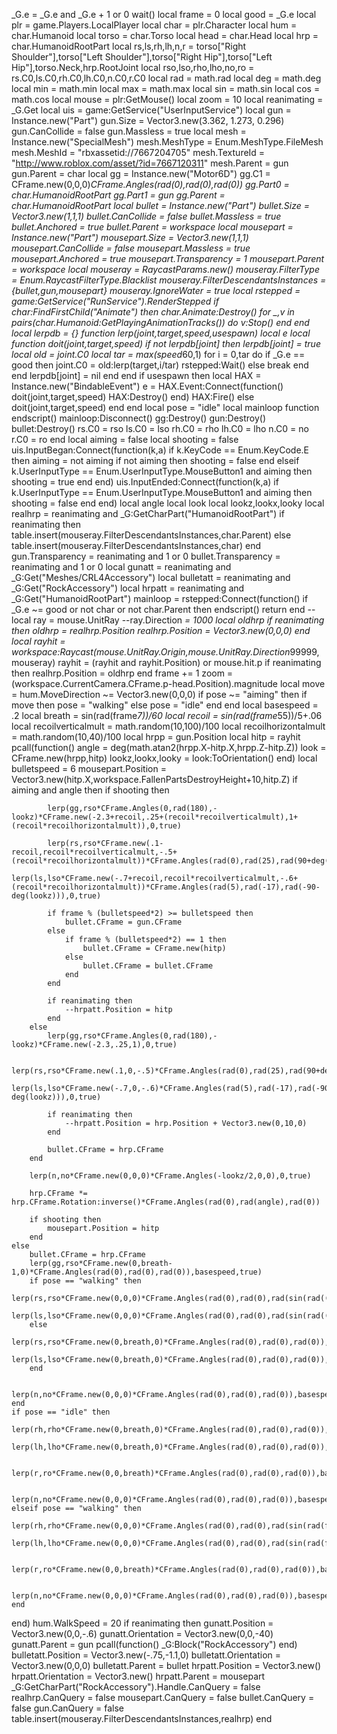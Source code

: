 _G.e = _G.e and _G.e + 1 or 0
wait()
local frame = 0
local good = _G.e
local plr = game.Players.LocalPlayer
local char = plr.Character
local hum = char.Humanoid
local torso = char.Torso
local head = char.Head
local hrp = char.HumanoidRootPart
local rs,ls,rh,lh,n,r = torso["Right Shoulder"],torso["Left Shoulder"],torso["Right Hip"],torso["Left Hip"],torso.Neck,hrp.RootJoint
local rso,lso,rho,lho,no,ro = rs.C0,ls.C0,rh.C0,lh.C0,n.C0,r.C0
local rad = math.rad
local deg = math.deg
local min = math.min
local max = math.max
local sin = math.sin
local cos = math.cos
local mouse = plr:GetMouse()
local zoom = 10
local reanimating = _G.Get
local uis = game:GetService("UserInputService")
local gun = Instance.new("Part")
gun.Size = Vector3.new(3.362, 1.273, 0.296)
gun.CanCollide = false
gun.Massless = true
local mesh = Instance.new("SpecialMesh")
mesh.MeshType = Enum.MeshType.FileMesh
mesh.MeshId = "rbxassetid://7667204705"
mesh.TextureId = "http://www.roblox.com/asset/?id=7667120311"
mesh.Parent = gun
gun.Parent = char
local gg = Instance.new("Motor6D")
gg.C1 = CFrame.new(0,0,0)*CFrame.Angles(rad(0),rad(0),rad(0))
gg.Part0 = char.HumanoidRootPart
gg.Part1 = gun
gg.Parent = char.HumanoidRootPart
local bullet = Instance.new("Part")
bullet.Size = Vector3.new(1,1,1)
bullet.CanCollide = false
bullet.Massless = true
bullet.Anchored = true
bullet.Parent = workspace
local mousepart = Instance.new("Part")
mousepart.Size = Vector3.new(1,1,1)
mousepart.CanCollide = false
mousepart.Massless = true
mousepart.Anchored = true
mousepart.Transparency = 1
mousepart.Parent = workspace
local mouseray = RaycastParams.new()
mouseray.FilterType = Enum.RaycastFilterType.Blacklist
mouseray.FilterDescendantsInstances = {bullet,gun,mousepart}
mouseray.IgnoreWater = true
local rstepped = game:GetService("RunService").RenderStepped
if char:FindFirstChild("Animate") then
	char.Animate:Destroy()
	for _,v in pairs(char.Humanoid:GetPlayingAnimationTracks()) do 
		v:Stop()
	end 
end
local lerpdb = {}
function lerp(joint,target,speed,usespawn)
	local e
	local function doit(joint,target,speed)
		if not lerpdb[joint] then
			lerpdb[joint] = true
			local old = joint.C0
			local tar = max(speed*60,1)
			for i = 0,tar do
				if _G.e == good then
					joint.C0 = old:lerp(target,i/tar)
					rstepped:Wait()
				else
					break
				end
			end
			lerpdb[joint] = nil
		end
	end
	if usespawn then
		local HAX = Instance.new("BindableEvent")
		e = HAX.Event:Connect(function()
			doit(joint,target,speed)
			HAX:Destroy()
		end)
		HAX:Fire()
	else
		doit(joint,target,speed)
	end
end
local pose = "idle"
local mainloop
function endscript()
	mainloop:Disconnect()
	gg:Destroy()
	gun:Destroy()
	bullet:Destroy()
	rs.C0 = rso
	ls.C0 = lso
	rh.C0 = rho
	lh.C0 = lho
	n.C0 = no
	r.C0 = ro
end
local aiming = false
local shooting = false
uis.InputBegan:Connect(function(k,a)
	if k.KeyCode == Enum.KeyCode.E then
		aiming = not aiming
		if not aiming then
			shooting = false
		end
	elseif k.UserInputType == Enum.UserInputType.MouseButton1 and aiming then
		shooting = true
	end
end)
uis.InputEnded:Connect(function(k,a)
	if k.UserInputType == Enum.UserInputType.MouseButton1 and aiming then
		shooting = false
	end
end)
local angle
local look
local lookz,lookx,looky
local realhrp = reanimating and _G:GetCharPart("HumanoidRootPart")
if reanimating then
	table.insert(mouseray.FilterDescendantsInstances,char.Parent)
else
	table.insert(mouseray.FilterDescendantsInstances,char)
end
gun.Transparency = reanimating and 1 or 0
bullet.Transparency = reanimating and 1 or 0
local gunatt = reanimating and _G:Get("Meshes/CRL4Accessory")
local bulletatt = reanimating and _G:Get("RockAccessory")
local hrpatt = reanimating and _G:Get("HumanoidRootPart")
mainloop = rstepped:Connect(function()
	if _G.e ~= good or not char or not char.Parent then
		endscript()
		return
	end
	--local ray = mouse.UnitRay
	--ray.Direction *= 1000
	local oldhrp
	if reanimating then
		oldhrp = realhrp.Position
		realhrp.Position = Vector3.new(0,0,0)
	end
	local rayhit = workspace:Raycast(mouse.UnitRay.Origin,mouse.UnitRay.Direction*99999,mouseray)
	rayhit = (rayhit and rayhit.Position) or mouse.hit.p
	if reanimating then
		realhrp.Position = oldhrp
	end
	frame += 1
	zoom = (workspace.CurrentCamera.CFrame.p-head.Position).magnitude
	local move = hum.MoveDirection ~= Vector3.new(0,0,0)
	if pose ~= "aiming" then
		if move then
			pose = "walking"
		else
			pose = "idle"
		end
	end
	local basespeed = .2
	local breath = sin(rad(frame*7))/60
	local recoil = sin(rad(frame*55))/5+.06
	local recoilverticalmult = math.random(10,100)/100
	local recoilhorizontalmult = math.random(10,40)/100
	local hrpp = gun.Position
	local hitp = rayhit
	pcall(function()
		angle = deg(math.atan2(hrpp.X-hitp.X,hrpp.Z-hitp.Z))
		look = CFrame.new(hrpp,hitp)
		lookz,lookx,looky = look:ToOrientation()
	end)
	local bulletspeed = 6
	mousepart.Position = Vector3.new(hitp.X,workspace.FallenPartsDestroyHeight+10,hitp.Z)
	if aiming and angle then
		if shooting then
			
			lerp(gg,rso*CFrame.Angles(0,rad(180),-lookz)*CFrame.new(-2.3+recoil,.25+(recoil*recoilverticalmult),1+(recoil*recoilhorizontalmult)),0,true)
			
			lerp(rs,rso*CFrame.new(.1-recoil,recoil*recoilverticalmult,-.5+(recoil*recoilhorizontalmult))*CFrame.Angles(rad(0),rad(25),rad(90+deg(lookz))),0,true)
			lerp(ls,lso*CFrame.new(-.7+recoil,recoil*recoilverticalmult,-.6+(recoil*recoilhorizontalmult))*CFrame.Angles(rad(5),rad(-17),rad(-90-deg(lookz))),0,true)
			
			if frame % (bulletspeed*2) >= bulletspeed then
				bullet.CFrame = gun.CFrame
			else
				if frame % (bulletspeed*2) == 1 then
					bullet.CFrame = CFrame.new(hitp)
				else
					bullet.CFrame = bullet.CFrame
				end
			end
			
			if reanimating then
				--hrpatt.Position = hitp
			end
		else
			lerp(gg,rso*CFrame.Angles(0,rad(180),-lookz)*CFrame.new(-2.3,.25,1),0,true)
			
			lerp(rs,rso*CFrame.new(.1,0,-.5)*CFrame.Angles(rad(0),rad(25),rad(90+deg(lookz))),0,true)
			lerp(ls,lso*CFrame.new(-.7,0,-.6)*CFrame.Angles(rad(5),rad(-17),rad(-90-deg(lookz))),0,true)
			
			if reanimating then
				--hrpatt.Position = hrp.Position + Vector3.new(0,10,0)
			end
			
			bullet.CFrame = hrp.CFrame
		end
		
		lerp(n,no*CFrame.new(0,0,0)*CFrame.Angles(-lookz/2,0,0),0,true)
		
		hrp.CFrame *= hrp.CFrame.Rotation:inverse()*CFrame.Angles(rad(0),rad(angle),rad(0))
		
		if shooting then
			mousepart.Position = hitp
		end
	else
		bullet.CFrame = hrp.CFrame
		lerp(gg,rso*CFrame.new(0,breath-1,0)*CFrame.Angles(rad(0),rad(0),rad(0)),basespeed,true)
		if pose == "walking" then
			lerp(rs,rso*CFrame.new(0,0,0)*CFrame.Angles(rad(0),rad(0),rad(sin(rad((frame)*12))*30)),0,true)
			lerp(ls,lso*CFrame.new(0,0,0)*CFrame.Angles(rad(0),rad(0),rad(sin(rad((frame)*12))*30)),0,true)
		else
			lerp(rs,rso*CFrame.new(0,breath,0)*CFrame.Angles(rad(0),rad(0),rad(0)),basespeed,true)
			lerp(ls,lso*CFrame.new(0,breath,0)*CFrame.Angles(rad(0),rad(0),rad(0)),basespeed,true)
		end
		
		lerp(n,no*CFrame.new(0,0,0)*CFrame.Angles(rad(0),rad(0),rad(0)),basespeed,true)
	end
	if pose == "idle" then
		lerp(rh,rho*CFrame.new(0,breath,0)*CFrame.Angles(rad(0),rad(0),rad(0)),basespeed,true)
		lerp(lh,lho*CFrame.new(0,breath,0)*CFrame.Angles(rad(0),rad(0),rad(0)),basespeed,true)
		
		lerp(r,ro*CFrame.new(0,0,breath)*CFrame.Angles(rad(0),rad(0),rad(0)),basespeed,true)
		
		lerp(n,no*CFrame.new(0,0,0)*CFrame.Angles(rad(0),rad(0),rad(0)),basespeed,true)
	elseif pose == "walking" then
		lerp(rh,rho*CFrame.new(0,0,0)*CFrame.Angles(rad(0),rad(0),rad(sin(rad(frame*12+180))*30)),0,true)
		lerp(lh,lho*CFrame.new(0,0,0)*CFrame.Angles(rad(0),rad(0),rad(sin(rad(frame*12+180))*30)),0,true)
		
		lerp(r,ro*CFrame.new(0,0,breath)*CFrame.Angles(rad(0),rad(0),rad(0)),basespeed,true)
		
		lerp(n,no*CFrame.new(0,0,0)*CFrame.Angles(rad(0),rad(0),rad(0)),basespeed,true)
	end
end)
hum.WalkSpeed = 20
if reanimating then
	gunatt.Position = Vector3.new(0,0,-.6)
	gunatt.Orientation = Vector3.new(0,0,-40)
	gunatt.Parent = gun
	pcall(function()
		_G:Block("RockAccessory")
	end)
	bulletatt.Position = Vector3.new(-.75,-1.1,0)
	bulletatt.Orientation = Vector3.new(0,0,0)
	bulletatt.Parent = bullet
	hrpatt.Position = Vector3.new()
	hrpatt.Orientation = Vector3.new()
	hrpatt.Parent = mousepart
	_G:GetCharPart("RockAccessory").Handle.CanQuery = false
	realhrp.CanQuery = false
	mousepart.CanQuery = false
	bullet.CanQuery = false
	gun.CanQuery = false
	table.insert(mouseray.FilterDescendantsInstances,realhrp)
end
